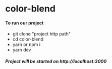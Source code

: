 # color-blend

#### To run our project
- git clone "project http path"
- cd color-blend
- yarn or npm i
- yarn dev

#####   Project will be started on http://localhost:3000
